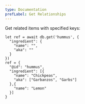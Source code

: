 ```yaml
---
type: Documentation
prefLabel: Get Relationships
---
```


Get related items with specified keys:

```
let ref = await db.get('hummus', {
  "ingredient": {
    "name": "",
    "aka": ""
  }
})
ref = {
  "@id": "hummus",
  "ingredient": [{
    "name": "Chickpeas",
    "aka": ["Garbanzos", "Garbs"]
  },{
    "name": "Lemon"
  }]
}
```